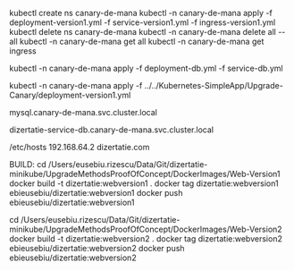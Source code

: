 kubectl create ns canary-de-mana
kubectl -n canary-de-mana apply -f deployment-version1.yml -f service-version1.yml -f ingress-version1.yml
kubectl delete ns canary-de-mana
kubectl -n canary-de-mana delete all --all
kubectl -n canary-de-mana get all
kubectl -n canary-de-mana get ingress

kubectl -n canary-de-mana apply -f deployment-db.yml -f service-db.yml


kubectl -n canary-de-mana apply -f ../../Kubernetes-SimpleApp/Upgrade-Canary/deployment-version1.yml


mysql.canary-de-mana.svc.cluster.local

dizertatie-service-db.canary-de-mana.svc.cluster.local

/etc/hosts
192.168.64.2 dizertatie.com

BUILD:
cd /Users/eusebiu.rizescu/Data/Git/dizertatie-minikube/UpgradeMethodsProofOfConcept/DockerImages/Web-Version1
docker build -t dizertatie:webversion1 .
docker tag dizertatie:webversion1 ebieusebiu/dizertatie:webversion1
docker push ebieusebiu/dizertatie:webversion1

cd /Users/eusebiu.rizescu/Data/Git/dizertatie-minikube/UpgradeMethodsProofOfConcept/DockerImages/Web-Version2
docker build -t dizertatie:webversion2 .
docker tag dizertatie:webversion2 ebieusebiu/dizertatie:webversion2
docker push ebieusebiu/dizertatie:webversion2

